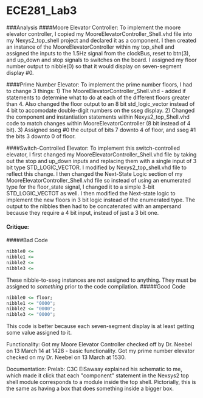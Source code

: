 ECE281_Lab3
===========
###Analysis
####Moore Elevator Controller:
  To implement the moore elevator controller, I copied my MooreElevatorController_Shell.vhd file into my Nexys2_top_shell project and declared it as a component. I then created an instance of the MooreElevatorController within my top_shell and assigned the inputs to the 1.5Hz signal from the clockBus, reset to btn(3), and up_down and stop signals to switches on the board. I assigned my floor number output to nibble(0) so that it would display on seven-segment display #0. 
  
####Prime Number Elevator:
  To implement the prime number floors, I had to change 3 things: 1) The MooreElevatorController_Shell.vhd - added if statements to determine what to do at each of the different floors greater than 4. Also changed the floor output to an 8 bit std_logic_vector instead of 4 bit to accomodate double-digit numbers on the sseg display. 2) Changed the component and instantiation statements within Nexys2_top_Shell.vhd code to match changes within MooreElevatorController (8 bit instead of 4 bit). 3) Assigned sseg #0 the output of bits 7 downto 4 of floor, and sseg #1 the bits 3 downto 0 of floor.
  
####Switch-Controlled Elevator:
  To implement this switch-controlled elevator, I first changed my MooreElevatorController_Shell.vhd file by taking out the stop and up_down inputs and replacing them with a single input of 3 bit type STD_LOGIC_VECTOR. I modified by Nexys2_top_shell.vhd file to reflect this change. I then changed the Next-State Logic section of my MooreElevatorController_Shell.vhd file so instead of using an enumerated type for the floor_state signal, I changed it to a simple 3-bit STD_LOGIC_VECTOT as well. I then modified the Next-state logic to implement the new floors in 3 bit logic instead of the enumerated type. The output to the nibbles then had to be concatenated with an ampersand because they require a 4 bit input, instead of just a 3 bit one.
  
#### Critique:
#####Bad Code
```vhdl
nibble0 <= 
nibble1 <= 
nibble2 <= 
nibble3 <= 
```
These nibble-to-sseg instances are not assigned to anything. They must be assigned to _something_ prior to the code compilation. 
#####Good Code
```vhdl
nibble0 <= floor;
nibble1 <= "0000";
nibble2 <= "0000";
nibble3 <= "0000";
```
This code is better because each seven-segment display is at least getting some value assigned to it.

Functionality: Got my Moore Elevator Controller checked off by Dr. Neebel on 13 March 14 at 1428 - basic functionality.
               Got my prime number elevator checked on my Dr. Neebel on 13 March at 1530. 

Documentation: Prelab: C3C ElSawaay explained his schematic to me, which made it click that each "component" statement in the Nexsys2 top shell module corresponds to a module inside the top shell. Pictorially, this is the same as having a box that does something inside a bigger box.
